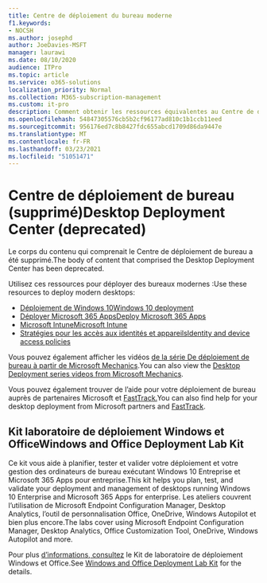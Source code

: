```yaml
---
title: Centre de déploiement du bureau moderne
f1.keywords:
- NOCSH
ms.author: josephd
author: JoeDavies-MSFT
manager: laurawi
ms.date: 08/10/2020
audience: ITPro
ms.topic: article
ms.service: o365-solutions
localization_priority: Normal
ms.collection: M365-subscription-management
ms.custom: it-pro
description: Comment obtenir les ressources équivalentes au Centre de déploiement de bureau déprécié.
ms.openlocfilehash: 54847305576cb5b2cf96177ad810c1b1ccb11eed
ms.sourcegitcommit: 956176ed7c8b8427fdc655abcd1709d86da9447e
ms.translationtype: MT
ms.contentlocale: fr-FR
ms.lasthandoff: 03/23/2021
ms.locfileid: "51051471"
---
```

# <a name="desktop-deployment-center-deprecated"></a><span data-ttu-id="07564-103">Centre de déploiement de bureau (supprimé)</span><span class="sxs-lookup"><span data-stu-id="07564-103">Desktop Deployment Center (deprecated)</span></span>

<span data-ttu-id="07564-104">Le corps du contenu qui comprenait le Centre de déploiement de bureau a été supprimé.</span><span class="sxs-lookup"><span data-stu-id="07564-104">The body of content that comprised the Desktop Deployment Center has been deprecated.</span></span> 

<span data-ttu-id="07564-105">Utilisez ces ressources pour déployer des bureaux modernes :</span><span class="sxs-lookup"><span data-stu-id="07564-105">Use these resources to deploy modern desktops:</span></span>

- [<span data-ttu-id="07564-106">Déploiement de Windows 10</span><span class="sxs-lookup"><span data-stu-id="07564-106">Windows 10 deployment</span></span>](/windows/deployment/)
- [<span data-ttu-id="07564-107">Déployer Microsoft 365 Apps</span><span class="sxs-lookup"><span data-stu-id="07564-107">Deploy Microsoft 365 Apps</span></span>](/deployoffice/deployment-guide-microsoft-365-apps)
- [<span data-ttu-id="07564-108">Microsoft Intune</span><span class="sxs-lookup"><span data-stu-id="07564-108">Microsoft Intune</span></span>](/mem/intune/fundamentals/planning-guide)
- [<span data-ttu-id="07564-109">Stratégies pour les accès aux identités et appareils</span><span class="sxs-lookup"><span data-stu-id="07564-109">Identity and device access policies</span></span>](../security/defender-365-security/microsoft-365-policies-configurations.md)

<span data-ttu-id="07564-110">Vous pouvez également afficher les vidéos [de la série De déploiement de bureau à partir de Microsoft Mechanics](https://www.aka.ms/watchhowtoshift).</span><span class="sxs-lookup"><span data-stu-id="07564-110">You can also view the [Desktop Deployment series videos from Microsoft Mechanics](https://www.aka.ms/watchhowtoshift).</span></span>

<span data-ttu-id="07564-111">Vous pouvez également trouver de l’aide pour votre déploiement de bureau auprès de partenaires Microsoft et [FastTrack.](https://www.microsoft.com/fasttrack/microsoft-365)</span><span class="sxs-lookup"><span data-stu-id="07564-111">You can also find help for your desktop deployment from Microsoft partners and [FastTrack](https://www.microsoft.com/fasttrack/microsoft-365).</span></span>

## <a name="windows-and-office-deployment-lab-kit"></a><span data-ttu-id="07564-112">Kit laboratoire de déploiement Windows et Office</span><span class="sxs-lookup"><span data-stu-id="07564-112">Windows and Office Deployment Lab Kit</span></span>

<span data-ttu-id="07564-113">Ce kit vous aide à planifier, tester et valider votre déploiement et votre gestion des ordinateurs de bureau exécutant Windows 10 Entreprise et Microsoft 365 Apps pour entreprise.</span><span class="sxs-lookup"><span data-stu-id="07564-113">This kit helps you plan, test, and validate your deployment and management of desktops running Windows 10 Enterprise and Microsoft 365 Apps for enterprise.</span></span> <span data-ttu-id="07564-114">Les ateliers couvrent l’utilisation de Microsoft Endpoint Configuration Manager, Desktop Analytics, l’outil de personnalisation Office, OneDrive, Windows Autopilot et bien plus encore.</span><span class="sxs-lookup"><span data-stu-id="07564-114">The labs cover using Microsoft Endpoint Configuration Manager, Desktop Analytics, Office Customization Tool, OneDrive, Windows Autopilot and more.</span></span>

<span data-ttu-id="07564-115">Pour plus [d’informations, consultez](modern-desktop-deployment-and-management-lab.md) le Kit de laboratoire de déploiement Windows et Office.</span><span class="sxs-lookup"><span data-stu-id="07564-115">See [Windows and Office Deployment Lab Kit](modern-desktop-deployment-and-management-lab.md) for the details.</span></span>